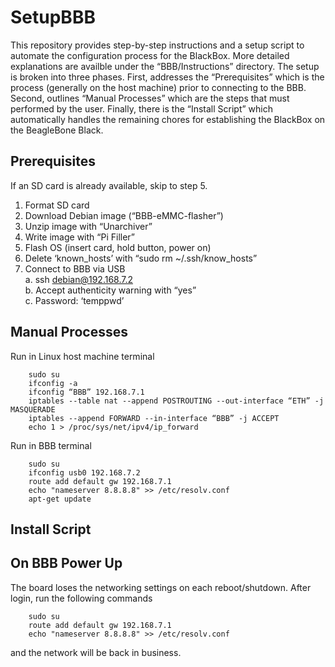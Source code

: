 
SetupBBB
========

This repository provides step-by-step instructions and a setup script to 
automate the configuration process for the BlackBox.  More detailed explanations 
are availble under the “BBB/Instructions” directory.  The setup is broken into 
three phases.  First, addresses the “Prerequisites” which is the process 
(generally on the host machine) prior to connecting to the BBB.  Second, 
outlines “Manual Processes” which are the steps that must performed by the 
user.  Finally, there is the “Install Script” which automatically handles the 
remaining chores for establishing the BlackBox on the BeagleBone Black.    


Prerequisites
-------------
If an SD card is already available, skip to step 5.    
1.  Format SD card    
2.  Download Debian image (“BBB-eMMC-flasher”)    
3.  Unzip image with “Unarchiver”    
4.  Write image with “Pi Filler”    
5.  Flash OS (insert card, hold button, power on)    
6.  Delete ‘known_hosts’ with “sudo rm ~/.ssh/know_hosts”    
7.  Connect to BBB via USB    
    a. ssh debian@192.168.7.2    
    b. Accept authenticity warning with “yes”    
    c. Password: ‘temppwd’    



Manual Processes
----------------

Run in Linux host machine terminal    

        sudo su    
        ifconfig -a    
        ifconfig “BBB” 192.168.7.1    
        iptables --table nat --append POSTROUTING --out-interface “ETH” -j MASQUERADE    
        iptables --append FORWARD --in-interface “BBB” -j ACCEPT    
        echo 1 > /proc/sys/net/ipv4/ip_forward    

Run in BBB terminal

        sudo su    
        ifconfig usb0 192.168.7.2    
        route add default gw 192.168.7.1    
        echo "nameserver 8.8.8.8" >> /etc/resolv.conf    
        apt-get update    




Install Script
--------------



On BBB Power Up
---------------
The board loses the networking settings on each reboot/shutdown.  After login, 
run the following commands    

        sudo su    
        route add default gw 192.168.7.1
        echo "nameserver 8.8.8.8" >> /etc/resolv.conf    

and the network will be back in business.

